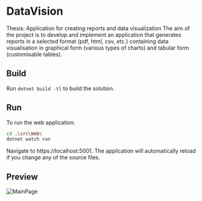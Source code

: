 ﻿# DataVision

Thesis: Application for creating reports and data visualization
The aim of the project is to develop and implement an application that generates reports in a selected format (pdf, html, csv, etc.) containing data visualisation in graphical form (various types of charts) and tabular form (customisable tables).

## Build

Run `dotnet build -tl` to build the solution.

## Run

To run the web application:

```bash
cd .\src\Web\
dotnet watch run
```

Navigate to https://localhost:5001. The application will automatically reload if you change any of the source files.

## Preview
![MainPage](https://github.com/user-attachments/assets/ea3c681b-2360-4ad7-a17b-56f6ca361fe4)
